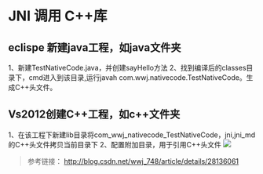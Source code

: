 # JNI 调用 C++库
## eclispe 新建java工程，如java文件夹
1、新建TestNativeCode.java，并创建sayHello方法
2、找到编译后的classes目录下，cmd进入到该目录,运行javah com.wwj.nativecode.TestNativeCode。生成C++头文件。
## Vs2012创建C++工程，如c++文件夹
1、在该工程下新建lib目录将com_wwj_nativecode_TestNativeCode，jni,jni_md的C++头文件拷贝当前目录下
2、配置附加目录，用于引用C++头文件
![](http://i.imgur.com/pAVrW4H.png)
>参考链接： http://blog.csdn.net/wwj_748/article/details/28136061

